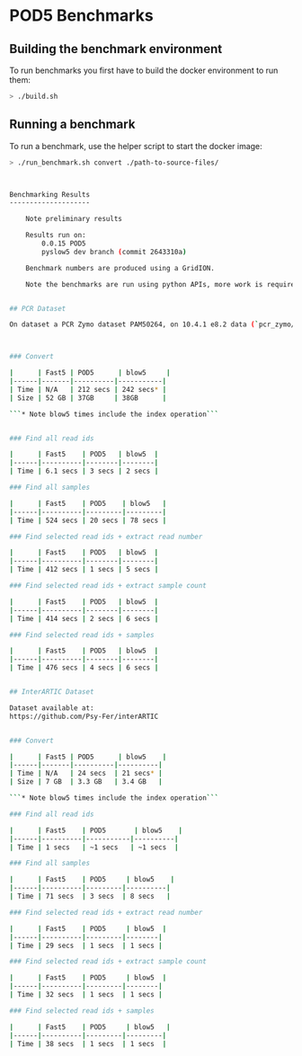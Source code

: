 POD5 Benchmarks
==============

Building the benchmark environment
----------------------------------

To run benchmarks you first have to build the docker environment to run them:

```bash
> ./build.sh
```


Running a benchmark
-------------------

To run a benchmark, use the helper script to start the docker image:

```bash
> ./run_benchmark.sh convert ./path-to-source-files/



Benchmarking Results
--------------------

    Note preliminary results

    Results run on:
        0.0.15 POD5
        pyslow5 dev branch (commit 2643310a)

    Benchmark numbers are produced using a GridION.

    Note the benchmarks are run using python APIs, more work is required on C benchmarks.


## PCR Dataset

On dataset a PCR Zymo dataset PAM50264, on 10.4.1 e8.2 data (`pcr_zymo/20220419_1706_2E_PAM50264_3c6f33f1`):



### Convert

|      | Fast5 | POD5      | blow5     |
|------|-------|----------|-----------|
| Time | N/A   | 212 secs | 242 secs* |
| Size | 52 GB | 37GB     | 38GB      |

```* Note blow5 times include the index operation```


### Find all read ids

|      | Fast5    | POD5   | blow5  |
|------|----------|--------|--------|
| Time | 6.1 secs | 3 secs | 2 secs |

### Find all samples

|      | Fast5    | POD5    | blow5   |
|------|----------|---------|---------|
| Time | 524 secs | 20 secs | 78 secs |

### Find selected read ids + extract read number

|      | Fast5    | POD5   | blow5  |
|------|----------|--------|--------|
| Time | 412 secs | 1 secs | 5 secs |

### Find selected read ids + extract sample count

|      | Fast5    | POD5   | blow5  |
|------|----------|--------|--------|
| Time | 414 secs | 2 secs | 6 secs |

### Find selected read ids + samples

|      | Fast5    | POD5   | blow5  |
|------|----------|--------|--------|
| Time | 476 secs | 4 secs | 6 secs |


## InterARTIC Dataset

Dataset available at:
https://github.com/Psy-Fer/interARTIC


### Convert

|      | Fast5 | POD5      | blow5    |
|------|-------|----------|----------|
| Time | N/A   | 24 secs  | 21 secs* |
| Size | 7 GB  | 3.3 GB   | 3.4 GB   |

```* Note blow5 times include the index operation```

### Find all read ids

|      | Fast5    | POD5       | blow5    |
|------|----------|-----------|----------|
| Time | 1 secs   | ~1 secs   | ~1 secs  |

### Find all samples

|      | Fast5    | POD5     | blow5    |
|------|----------|---------|----------|
| Time | 71 secs  | 3 secs  | 8 secs   |

### Find selected read ids + extract read number

|      | Fast5    | POD5     | blow5  |
|------|----------|---------|--------|
| Time | 29 secs  | 1 secs  | 1 secs |

### Find selected read ids + extract sample count

|      | Fast5    | POD5     | blow5  |
|------|----------|---------|--------|
| Time | 32 secs  | 1 secs  | 1 secs |

### Find selected read ids + samples

|      | Fast5    | POD5     | blow5   |
|------|----------|---------|---------|
| Time | 38 secs  | 1 secs  | 1 secs  |
